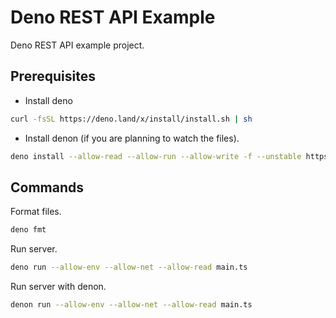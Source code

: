 # Deno REST API Example

Deno REST API example project.

## Prerequisites

* Install deno

```bash
curl -fsSL https://deno.land/x/install/install.sh | sh
```

* Install denon (if you are planning to watch the files).

```bash
deno install --allow-read --allow-run --allow-write -f --unstable https://deno.land/x/denon/denon.ts
```

## Commands

Format files.

```bash
deno fmt
```

Run server.

```bash
deno run --allow-env --allow-net --allow-read main.ts 
```

Run server with denon.

```bash
denon run --allow-env --allow-net --allow-read main.ts 
```
